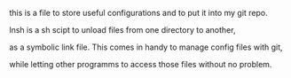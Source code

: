 this is a file to store useful configurations and to put it into my git repo.

lnsh is a sh scipt to unload files from one directory to another,

as a symbolic link file. This comes in handy to manage config files with git,

while letting other programms to access those files without no problem.
